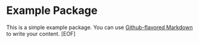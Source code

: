 # Example Package

This is a simple example package. You can use
[Github-flavored Markdown](https://guides.github.com/features/mastering-markdown/)
to write your content.
[EOF]
